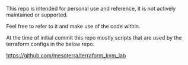 This repo is intended for personal use and reference, it is not actively maintained or supported.

Feel free to refer to it and make use of the code within.

At the time of initial commit this repo mostly scripts that are used by the terraform configs in the below repo.

https://github.com/mesoterra/terraform_kvm_lab
